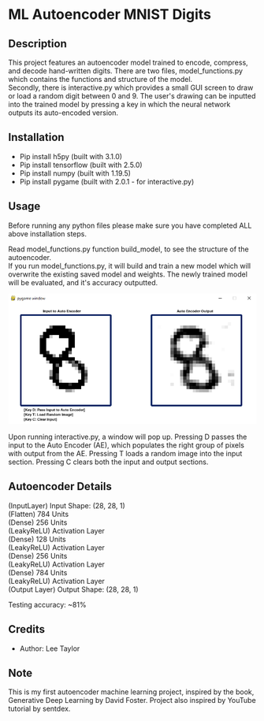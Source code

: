 # ML Autoencoder MNIST Digits
## Description 
This project features an autoencoder model trained to encode, compress, and decode hand-written digits.
There are two files, model_functions.py which contains the functions and structure of the model.  
Secondly, there is interactive.py which provides a small GUI screen to draw or load a random digit between 0 and 9. 
The user's drawing can be inputted into the trained model by pressing a key in which the neural network outputs
its auto-encoded version.

## Installation
* Pip install h5py (built with 3.1.0)
* Pip install tensorflow (built with 2.5.0)
* Pip install numpy (built with 1.19.5)
* Pip install pygame (built with 2.0.1 - for interactive.py)

## Usage
Before running any python files please make sure you have completed ALL above installation steps.

Read model_functions.py function build_model, to see the structure of the autoencoder.  
If you run model_functions.py, it will build and train a new model which will overwrite the existing saved model
and weights.
The newly trained model will be evaluated, and it's accuracy outputted.

![Image of interactive.py](/images/Capture.PNG)

Upon running interactive.py, a window will pop up. Pressing D passes the input to the Auto Encoder (AE), which
populates the right group of pixels with output from the AE. Pressing T loads a random image into the input section.
Pressing C clears both the input and output sections. 

## Autoencoder Details
(InputLayer) Input Shape: (28, 28, 1)  
(Flatten) 784 Units  
(Dense) 256 Units  
(LeakyReLU) Activation Layer  
(Dense) 128 Units  
(LeakyReLU) Activation Layer  
(Dense) 256 Units  
(LeakyReLU) Activation Layer  
(Dense) 784 Units  
(LeakyReLU) Activation Layer  
(Output Layer) Output Shape: (28, 28, 1) 
  
Testing accuracy: ~81%

## Credits
* Author: Lee Taylor

## Note
This is my first autoencoder machine learning project, inspired by the book,
Generative Deep Learning by David Foster. Project also inspired by YouTube tutorial by sentdex.
